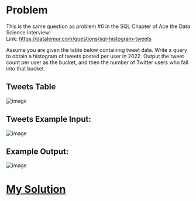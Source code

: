 # Problem
This is the same question as problem #6 in the SQL Chapter of Ace the Data Science Interview!<br>
Link: https://datalemur.com/questions/sql-histogram-tweets

Assume you are given the table below containing tweet data. Write a query to obtain a histogram of tweets posted per user in 2022. Output the tweet count per user as the bucket, and then the number of Twitter users who fall into that bucket.
## Tweets Table
![image](https://user-images.githubusercontent.com/111542025/233390191-e7b43b87-5b22-4e93-8498-d07ba5b39a30.png)

## Tweets Example Input:
![image](https://user-images.githubusercontent.com/111542025/233390261-e304fba8-5e37-4e45-8d06-ed8c7aae69a2.png)

## Example Output:
![image](https://user-images.githubusercontent.com/111542025/233390466-97f754bc-95a8-4677-816c-e092c0841b4a.png)

# [My Solution]()
